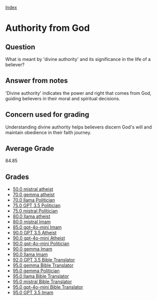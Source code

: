 
[Index](../../index.md)
# Authority from God
## Question
What is meant by 'divine authority' and its significance in the life of a believer?

## Answer from notes
'Divine authority' indicates the power and right that comes from God, guiding believers in their moral and spiritual decisions.

## Concern used for grading
Understanding divine authority helps believers discern God's will and maintain obedience in their faith journey.

## Average Grade
84.85

## Grades
 * [50.0 mistral atheist](../answers/mistral_atheist/Authority_from_God.md)
 * [70.0 gemma atheist](../answers/gemma_atheist/Authority_from_God.md)
 * [70.0 llama Politician](../answers/llama_Politician/Authority_from_God.md)
 * [75.0 GPT 3.5 Politician](../answers/GPT_3.5_Politician/Authority_from_God.md)
 * [75.0 mistral Politician](../answers/mistral_Politician/Authority_from_God.md)
 * [80.0 llama atheist](../answers/llama_atheist/Authority_from_God.md)
 * [80.0 mistral Imam](../answers/mistral_Imam/Authority_from_God.md)
 * [85.0 gpt-4o-mini Imam](../answers/gpt-4o-mini_Imam/Authority_from_God.md)
 * [90.0 GPT 3.5 Atheist](../answers/GPT_3.5_Atheist/Authority_from_God.md)
 * [90.0 gpt-4o-mini Atheist](../answers/gpt-4o-mini_Atheist/Authority_from_God.md)
 * [90.0 gpt-4o-mini Politician](../answers/gpt-4o-mini_Politician/Authority_from_God.md)
 * [90.0 gemma Imam](../answers/gemma_Imam/Authority_from_God.md)
 * [90.0 llama Imam](../answers/llama_Imam/Authority_from_God.md)
 * [92.0 GPT 3.5 Bible Translator](../answers/GPT_3.5_Bible_Translator/Authority_from_God.md)
 * [95.0 gemma Bible Translator](../answers/gemma_Bible_Translator/Authority_from_God.md)
 * [95.0 gemma Politician](../answers/gemma_Politician/Authority_from_God.md)
 * [95.0 llama Bible Translator](../answers/llama_Bible_Translator/Authority_from_God.md)
 * [95.0 mistral Bible Translator](../answers/mistral_Bible_Translator/Authority_from_God.md)
 * [95.0 gpt-4o-mini Bible Translator](../answers/gpt-4o-mini_Bible_Translator/Authority_from_God.md)
 * [95.0 GPT 3.5 Imam](../answers/GPT_3.5_Imam/Authority_from_God.md)
